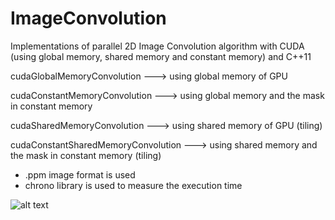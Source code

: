 # ImageConvolution
Implementations of parallel 2D Image Convolution algorithm with CUDA (using global memory, shared memory and constant memory) and C++11

cudaGlobalMemoryConvolution ---> using global memory of GPU

cudaConstantMemoryConvolution ---> using global memory and the mask in constant memory

cudaSharedMemoryConvolution ---> using shared memory of GPU (tiling)

cudaConstantSharedMemoryConvolution ---> using shared memory and the mask in constant memory (tiling)

* .ppm image format is used
* chrono library is used to measure the execution time


![alt text](https://github.com/pietrobongini/CUDA-ImageConvolution/blob/master/sequentialConvolution/img/computer_programming.ppm)
